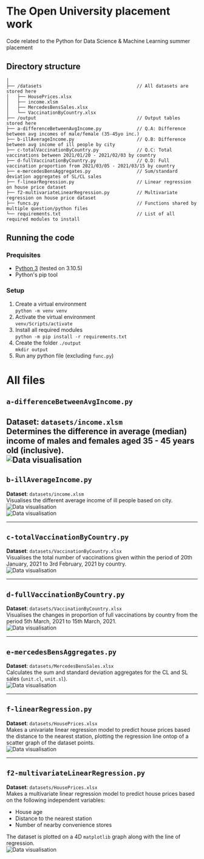 # The Open University placement work
Code related to the Python for Data Science & Machine Learning summer placement  
## Directory structure
```
│
├── /datasets                                   // All datasets are stored here
│   ├── HousePrices.xlsx                        
│   ├── income.xlsm                             
│   ├── MercedesBensSales.xlsx                  
│   └── VaccinationByCountry.xlsx               
├── /output                                     // Output tables stored here
├── a-differenceBetweenAvgIncome.py             // Q.A: Difference between avg incomes of male/female (35-45yo inc.)
├── b-illAverageIncome.py                       // Q.B: Difference between avg income of ill people by city
├── c-totalVaccinationByCountry.py              // Q.C: Total vaccinations between 2021/01/20 - 2021/02/03 by country
├── d-fullVaccinationByCountry.py               // Q.D: Full vaccination proportion from 2021/03/05 - 2021/03/15 by country
├── e-mercedesBensAggregates.py                 // Sum/standard deviation aggregates of SL/CL sales
├── f-linearRegression.py                       // Linear regression on house price dataset
├── f2-multivariateLinearRegression.py          // Multivariate regression on house price dataset
├── funcs.py                                    // Functions shared by multiple question/python files
└── requirements.txt                            // List of all required modules to install
```

## Running the code
### Prequisites
- [Python 3](https://www.python.org) (tested on 3.10.5)
- Python's pip tool

### Setup
1. Create a virtual environment  
`python -m venv venv`
2. Activate the virtual environment  
`venv/Scripts/activate`
3. Install all required modules  
`python -m pip install -r requirements.txt`
4. Create the folder `./output`  
`mkdir output`
5. Run any python file (excluding `func.py`)

# All files
## `a-differenceBetweenAvgIncome.py`
**Dataset**: `datasets/income.xlsm`  
Determines the difference in average (median) income of males and females aged 35 - 45 years old (inclusive).  
![Data visualisation](https://github.com/Cyclip/open-university-placement/main/a.png?raw=true)
---

## `b-illAverageIncome.py`
**Dataset**: `datasets/income.xlsm`  
Visualises the different average income of ill people based on city.  
![Data visualisation](https://github.com/Cyclip/open-university-placement/main/b1.png?raw=true)  
![Data visualisation](https://github.com/Cyclip/open-university-placement/main/b2.png?raw=true)

---

## `c-totalVaccinationByCountry.py`
**Dataset**: `datasets/VaccinationByCountry.xlsx`  
Visualises the total number of vaccinations given within the period of 20th January, 2021 to 3rd February, 2021 by country.  
![Data visualisation](https://github.com/Cyclip/open-university-placement/main/c.png?raw=true)

---

## `d-fullVaccinationByCountry.py`
**Dataset**: `datasets/VaccinationByCountry.xlsx`  
Visualises the changes in proportion of full vaccinations by country from the period 5th March, 2021 to 15th March, 2021.  
![Data visualisation](https://github.com/Cyclip/open-university-placement/main/d.png?raw=true)

---

## `e-mercedesBensAggregates.py`
**Dataset**: `datasets/MercedesBensSales.xlsx`  
Calculates the sum and standard deviation aggregates for the CL and SL sales (`unit.cl`, `unit.sl`).  
![Data visualisation](https://github.com/Cyclip/open-university-placement/main/e.png?raw=true)

---

## `f-linearRegression.py`
**Dataset**: `datasets/HousePrices.xlsx`  
Makes a univariate linear regression model to predict house prices based the distance to the nearest station, plotting the regression line ontop of a scatter graph of the dataset points.  
![Data visualisation](https://github.com/Cyclip/open-university-placement/main/f.png?raw=true)

---

## `f2-multivariateLinearRegression.py`
**Dataset**: `datasets/HousePrices.xlsx`  
Makes a multivariate linear regression model to predict house prices based on the following independent variables:  
- House age  
- Distance to the nearest station  
- Number of nearby convenience stores  

The dataset is plotted on a 4D `matplotlib` graph along with the line of regression.  
![Data visualisation](https://github.com/Cyclip/open-university-placement/main/f2.png?raw=true)
